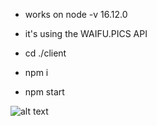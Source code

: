- works on node -v 16.12.0

- it's using the WAIFU.PICS API

- cd ./client
- npm i
- npm start

![alt text](https://sun9-61.userapi.com/impg/Q7YJyclHKiyEP-Nm8ZIFknTEWh0C0JzMwANkMw/Gyvawsf8768.jpg?size=1920x918&quality=95&sign=9db182716b29d250aa7256e53dbd2878&type=album)

